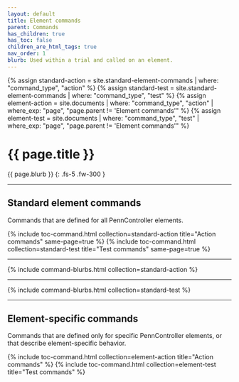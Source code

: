 ```yaml
---
layout: default
title: Element commands
parent: Commands
has_children: true
has_toc: false
children_are_html_tags: true
nav_order: 1
blurb: Used within a trial and called on an element.
---
```


{% assign standard-action = site.standard-element-commands | where: "command_type", "action" %}
{% assign standard-test = site.standard-element-commands | where: "command_type", "test" %}
{% assign element-action = site.documents | where: "command_type", "action" | where_exp: "page", "page.parent != 'Element commands'" %}
{% assign element-test = site.documents | where: "command_type", "test" | where_exp: "page", "page.parent != 'Element commands'" %}

# {{ page.title }}

{{ page.blurb }}
{: .fs-5 .fw-300 }

---

## Standard element commands

Commands that are defined for all PennController elements. 

{% include toc-command.html collection=standard-action title="Action commands" same-page=true %}
{% include toc-command.html collection=standard-test title="Test commands" same-page=true %}

---

{% include command-blurbs.html collection=standard-action %}

---

{% include command-blurbs.html collection=standard-test %}

---

## Element-specific commands

Commands that are defined only for specific PennController elements, or that describe element-specific behavior.

{% include toc-command.html collection=element-action title="Action commands" %}
{% include toc-command.html collection=element-test title="Test commands" %}
